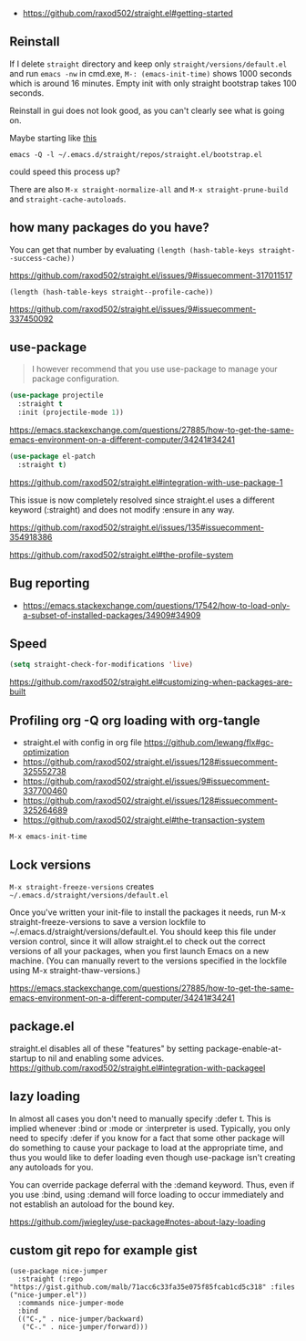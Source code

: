 - https://github.com/raxod502/straight.el#getting-started

## Reinstall

If I delete `straight` directory and keep only `straight/versions/default.el` and run `emacs -nw` in cmd.exe, `M-: (emacs-init-time)` shows 1000 seconds which is around 16 minutes. Empty init with only straight bootstrap takes 100 seconds.

Reinstall in gui does not look good, as you can't clearly see what is going on.

Maybe starting like [this](https://github.com/raxod502/straight.el#using-straightel-to-reproduce-bugs)

`emacs -Q -l ~/.emacs.d/straight/repos/straight.el/bootstrap.el`

could speed this process up?

There are also `M-x straight-normalize-all` and `M-x straight-prune-build` and `straight-cache-autoloads`.

##  how many packages do you have?

You can get that number by evaluating `(length (hash-table-keys straight--success-cache))`

https://github.com/raxod502/straight.el/issues/9#issuecomment-317011517

`(length (hash-table-keys straight--profile-cache))`

https://github.com/raxod502/straight.el/issues/9#issuecomment-337450092

## use-package

>I however recommend that you use use-package to manage your package configuration.

```lisp
(use-package projectile
  :straight t
  :init (projectile-mode 1))
```

https://emacs.stackexchange.com/questions/27885/how-to-get-the-same-emacs-environment-on-a-different-computer/34241#34241

```lisp
(use-package el-patch
  :straight t)
```

https://github.com/raxod502/straight.el#integration-with-use-package-1

This issue is now completely resolved since straight.el uses a different keyword (:straight) and does not modify :ensure in any way.

https://github.com/raxod502/straight.el/issues/135#issuecomment-354918386

https://github.com/raxod502/straight.el#the-profile-system

## Bug reporting

- https://emacs.stackexchange.com/questions/17542/how-to-load-only-a-subset-of-installed-packages/34909#34909

## Speed

```lisp
(setq straight-check-for-modifications 'live)
```

https://github.com/raxod502/straight.el#customizing-when-packages-are-built

## Profiling org -Q org loading with org-tangle

- straight.el with config in org file https://github.com/lewang/flx#gc-optimization
- https://github.com/raxod502/straight.el/issues/128#issuecomment-325552738
- https://github.com/raxod502/straight.el/issues/9#issuecomment-337700460
- https://github.com/raxod502/straight.el/issues/128#issuecomment-325264689
- https://github.com/raxod502/straight.el#the-transaction-system

`M-x emacs-init-time`

## Lock versions

`M-x straight-freeze-versions` creates `~/.emacs.d/straight/versions/default.el`


Once you've written your init-file to install the packages it needs, run M-x straight-freeze-versions to save a version lockfile to ~/.emacs.d/straight/versions/default.el. You should keep this file under version control, since it will allow straight.el to check out the correct versions of all your packages, when you first launch Emacs on a new machine. (You can manually revert to the versions specified in the lockfile using M-x straight-thaw-versions.)

https://emacs.stackexchange.com/questions/27885/how-to-get-the-same-emacs-environment-on-a-different-computer/34241#34241

## package.el

straight.el disables all of these "features" by setting package-enable-at-startup to nil and enabling some advices. https://github.com/raxod502/straight.el#integration-with-packageel

## lazy loading

In almost all cases you don't need to manually specify :defer t. This is implied whenever :bind or :mode or :interpreter is used. Typically, you only need to specify :defer if you know for a fact that some other package will do something to cause your package to load at the appropriate time, and thus you would like to defer loading even though use-package isn't creating any autoloads for you.

You can override package deferral with the :demand keyword. Thus, even if you use :bind, using :demand will force loading to occur immediately and not establish an autoload for the bound key.

https://github.com/jwiegley/use-package#notes-about-lazy-loading

## custom git repo for example gist

```elisp
(use-package nice-jumper
  :straight (:repo "https://gist.github.com/malb/71acc6c33fa35e075f85fcab1cd5c318" :files ("nice-jumper.el"))
  :commands nice-jumper-mode
  :bind
  (("C-," . nice-jumper/backward)
   ("C-." . nice-jumper/forward)))
```
